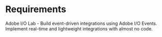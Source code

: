 Requirements
============

Adobe I/O Lab - Build event-driven integrations using Adobe I/O Events. Implement real-time and lightweight integrations with almost no code.
